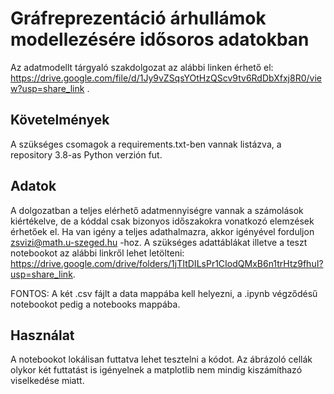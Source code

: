 # Gráfreprezentáció árhullámok modellezésére idősoros adatokban

Az adatmodellt tárgyaló szakdolgozat az alábbi linken érhető el: https://drive.google.com/file/d/1Jy9vZSqsYOtHzQScv9tv6RdDbXfxj8R0/view?usp=share_link .

## Követelmények

A szükséges csomagok a requirements.txt-ben vannak listázva, a repository 3.8-as Python verzión fut.


## Adatok

A dolgozatban a teljes elérhető adatmennyiségre vannak a számolások kiértékelve, de a kóddal csak bizonyos időszakokra vonatkozó elemzések érhetőek el.
Ha van igény a teljes adathalmazra, akkor igényével forduljon zsvizi@math.u-szeged.hu -hoz. A szükséges adattáblákat illetve a teszt notebookot az alábbi linkről lehet letölteni: https://drive.google.com/drive/folders/1jTItDILsPr1CIodQMxB6n1trHtz9fhuI?usp=share_link. 

FONTOS: A két .csv fájlt a data mappába kell helyezni, a .ipynb végződésű notebookot pedig a notebooks mappába.

## Használat

A notebookot lokálisan futtatva lehet tesztelni a kódot. Az ábrázoló cellák olykor két futtatást is igényelnek a matplotlib nem mindig kiszámíthazó viselkedése miatt.


